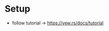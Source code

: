 Setup
================================================================

- follow tutorial -> https://yew.rs/docs/tutorial